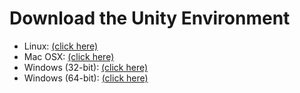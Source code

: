 # Download the Unity Environment

- Linux: [(click here)](https://s3-us-west-1.amazonaws.com/udacity-drlnd/P3/Tennis/Tennis_Linux.zip)
- Mac OSX: [(click here)](https://s3-us-west-1.amazonaws.com/udacity-drlnd/P3/Tennis/Tennis.app.zip)
- Windows (32-bit): [(click here)](https://s3-us-west-1.amazonaws.com/udacity-drlnd/P3/Tennis/Tennis_Windows_x86.zip)
- Windows (64-bit): [(click here)](https://s3-us-west-1.amazonaws.com/udacity-drlnd/P3/Tennis/Tennis_Windows_x86_64.zip)

